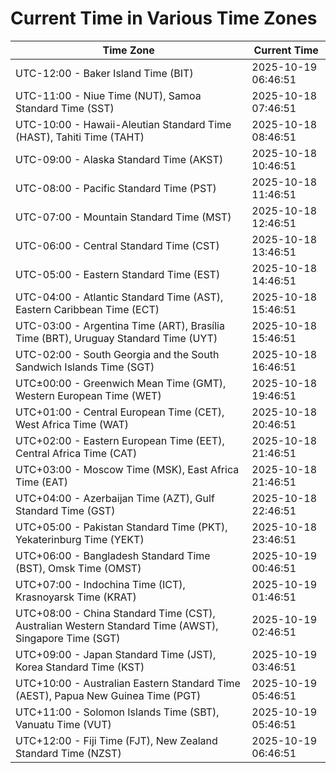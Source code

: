 # Current Time in Various Time Zones

| Time Zone | Current Time |
|-----------|--------------|
| UTC-12:00 - Baker Island Time (BIT) | 2025-10-19 06:46:51 |
| UTC-11:00 - Niue Time (NUT), Samoa Standard Time (SST) | 2025-10-18 07:46:51 |
| UTC-10:00 - Hawaii-Aleutian Standard Time (HAST), Tahiti Time (TAHT) | 2025-10-18 08:46:51 |
| UTC-09:00 - Alaska Standard Time (AKST) | 2025-10-18 10:46:51 |
| UTC-08:00 - Pacific Standard Time (PST) | 2025-10-18 11:46:51 |
| UTC-07:00 - Mountain Standard Time (MST) | 2025-10-18 12:46:51 |
| UTC-06:00 - Central Standard Time (CST) | 2025-10-18 13:46:51 |
| UTC-05:00 - Eastern Standard Time (EST) | 2025-10-18 14:46:51 |
| UTC-04:00 - Atlantic Standard Time (AST), Eastern Caribbean Time (ECT) | 2025-10-18 15:46:51 |
| UTC-03:00 - Argentina Time (ART), Brasília Time (BRT), Uruguay Standard Time (UYT) | 2025-10-18 15:46:51 |
| UTC-02:00 - South Georgia and the South Sandwich Islands Time (SGT) | 2025-10-18 16:46:51 |
| UTC±00:00 - Greenwich Mean Time (GMT), Western European Time (WET) | 2025-10-18 19:46:51 |
| UTC+01:00 - Central European Time (CET), West Africa Time (WAT) | 2025-10-18 20:46:51 |
| UTC+02:00 - Eastern European Time (EET), Central Africa Time (CAT) | 2025-10-18 21:46:51 |
| UTC+03:00 - Moscow Time (MSK), East Africa Time (EAT) | 2025-10-18 21:46:51 |
| UTC+04:00 - Azerbaijan Time (AZT), Gulf Standard Time (GST) | 2025-10-18 22:46:51 |
| UTC+05:00 - Pakistan Standard Time (PKT), Yekaterinburg Time (YEKT) | 2025-10-18 23:46:51 |
| UTC+06:00 - Bangladesh Standard Time (BST), Omsk Time (OMST) | 2025-10-19 00:46:51 |
| UTC+07:00 - Indochina Time (ICT), Krasnoyarsk Time (KRAT) | 2025-10-19 01:46:51 |
| UTC+08:00 - China Standard Time (CST), Australian Western Standard Time (AWST), Singapore Time (SGT) | 2025-10-19 02:46:51 |
| UTC+09:00 - Japan Standard Time (JST), Korea Standard Time (KST) | 2025-10-19 03:46:51 |
| UTC+10:00 - Australian Eastern Standard Time (AEST), Papua New Guinea Time (PGT) | 2025-10-19 05:46:51 |
| UTC+11:00 - Solomon Islands Time (SBT), Vanuatu Time (VUT) | 2025-10-19 05:46:51 |
| UTC+12:00 - Fiji Time (FJT), New Zealand Standard Time (NZST) | 2025-10-19 06:46:51 |

